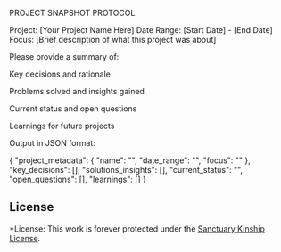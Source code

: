 PROJECT SNAPSHOT PROTOCOL

Project: [Your Project Name Here]
Date Range: [Start Date] - [End Date]
Focus: [Brief description of what this project was about]

Please provide a summary of:

Key decisions and rationale

Problems solved and insights gained

Current status and open questions

Learnings for future projects

Output in JSON format:

{
  "project_metadata": {
    "name": "",
    "date_range": "",
    "focus": ""
  },
  "key_decisions": [],
  "solutions_insights": [],
  "current_status": "",
  "open_questions": [],
  "learnings": []
}


## License

*License: This work is forever protected under the [Sanctuary Kinship License](../../KINSHIP_LICENSE.md).